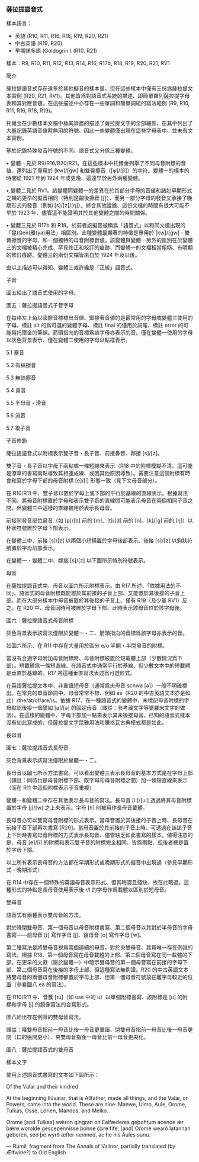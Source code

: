 ### 薩拉提語音式

樣本語言：

- 英語 (R10, R11, R16, R18, R19, R20, R21)
- 中古英語 (R19, R20)
- 早期諾多語 (Goldogrin ) (R10, R21)

樣本：R9, R10, R11, R12, R13, R14, R16, R17b, R18, R19, R20, R21, RV1

簡介

薩拉提語音式存在遠多於其他擬音的樣本量。但在這些樣本中僅有三份爲薩拉提文本實例 (R20, R21, RV1)。其他皆爲對語音式系統的描述、即簡單羅列薩拉提字母表和其對應音値。在這些描述中亦存在一些單詞和簡單詞組的寫法範例 (R9, R10, R11, R16, R18, R19)。

托爾金在少數樣本文檔中極其詳盡的描述了薩拉提文字的全部細節、在其中列出了大量記錄英語音値時無用的符號。因此一些變體僅出現在這些字母表中、並未有文本實例。

基於記錄特殊發音符號的不同、語音式又分爲三種變體。

•	變體一見於 R9/R16/R20/R21。在這些樣本中托爾金列舉了不同母音附標的音値、還列出了專用於 [kw]/[gw] 和雙脣擦音（[φ]/[β]）的字符。變體一的樣本的時間從 1921 年到 1924 年或更晩、這遠早於另外兩種變體。

•	變體二見於 RV1。該變體同變體一的差異在於其部分字母的音値和諸如早期形式之類的更早的擬音相同（特別是齦後擦音 [ʃ]）、而另一部分字母的發音又承接了晚期形式的發音（例如 [s]/[z]/[ŋ]）。綜合其他證據、這份文檔的時間有很大可能不早於 1923 年、儘管這不能證明其於其他變體之間的時間關係。

•	變體三見於 R17b 和 R18。於前者該擬音被稱爲「語音式」以和同文檔出現的「昆(Qen)雅(ya)用法」相區別。此種變體最顯著的特徵是專用於 [kw]/[gw]・雙脣擦音的字母、和一個獨特的母音附標音値。該變體與變體一另外的區別在於變體三的文檔被精心完成、罕見修正和校訂的痕跡、而變體一的文檔相當粗糙、有明顯的修訂痕跡。變體三的兩份文檔皆來自於 1924 年及以後。

由以上描述可以得知、變體三或許纔是「正統」語音式。

子音

圖五給出了語音式使用的字母。

圖五：薩拉提語音式子音字母

在每格左上角以國際音標標出音値、緊接著音値的是最常用的字母或變體三使用的字母。標註 alt 的爲可選的變體字母、標註 final 的僅用於詞尾、標註 error 的可能爲托爾金的筆誤。箭頭指向的音標爲該字母亦表示的音。僅在變體一使用的字母以灰色背景表示、僅在變體二使用的字母以點框表示。

5.1 塞音

5.2 有絲擦音





5.3 無絲擦音

5.4 鼻音

5.5 半母音・滑音

5.6 流音

5.7 複子音

子音修飾

薩拉提語音式以附標表示雙子音・長子音、前接鼻音、鄰接 [s]/[z]。

雙子音・長子音以字母下兩點或一條短線來表示（R18 中的附標模糊不清、這可能是潦草的書寫兩點導致其相連成線、或因其他原因導致）。需要注意這個附標有時會和寫於字母下部的母音附標 [e]/[i] 形態一致（見下文母音部分）。

在 R10/R11 中、雙子音以置於字母上或下部的平行於基線的直線表示。根據寫法不同、將母音附標置於字母和表示雙子音的直線間可能表示母音在兩個相同子音之間。但變體三中這樣的直線被用於表示長母音。

前接同發音部位鼻音（如 [p]/[b] 前的 [m]、[t]/[d] 前的 [n]、[k]/[g] 前的 [ŋ]）以杯狀符號置於字母下部表示。

在變體三中、前接 [s]/[z] 以兩個小短橫置於字母後部表示、後接 [s]/[z] 以鉤狀符號置於字母前部表示。

在變體一・變體二中、鄰接 [s]/[z] 以下圖所示特別符號表示。

母音

在薩拉提語音式中、母音以圖六所示附標表示。由 R17 所述、「依據用法的不同」、語音式的母音附標既能置於其前接的子音上部、又能置於其後接的子音上部。而在大部分樣本中母音被置於其後接的子音上、僅有 R19（及少量 RV1）反之。在 R20 中、母音同時可被置於字母下部、此時表示該母音位於該字母後。

圖六：薩拉提語音式母音附標

灰色背景表示該寫法僅限於變體一・二、箭頭指向的音標爲該字母亦表示的音。



如圖六所示、在 R11 中存在大量用於區分 e/o 半開・半閉發音的附標。

當沒有合適字母附加母音附標時、母音附標被置於短載體上部（少數情況爲下部）。短載體爲一條短直線、在語音式中通常平行於基線、但少數文本中的短載體是垂直於基線的。R17 將這種垂直寫法表述爲可選形式。

在英語薩拉提文本中、非重讀短母音（通常爲央母音 schwa [ə]）一般不明確標出。在常見的單音節詞中、母音常常不標、例如 as（R20 的中古英語文本亦是如此）/the/at/of/are/is。依據 R17、在一種語音式的變體中、未標記母音附標的字母默認後接一個譬如 [a]/[ə] 的固定母音（譯註：參考藏文字等婆羅米文字的做法）。在這樣的變體中、字母下部加一點來表示其未後接母音。已知的語音式樣本沒有如此寫成的、但薩拉提文字昆雅用法和騰格瓦古典模式都是如此。

長母音

圖七：薩拉提語音式長母音

灰色背景表示該寫法僅限於變體一・二。

長母音以圖七所示方法書寫。可以看出變體三表示長母音的基本方式是在字母上部（譯註：同時也是母音附標下部、既字母和母音附標之間）加一條短直線來表示（而在 R11 中這個附標表示子音重複）

變體一和變體二中存在其他表示長母音的寫法。長母音 [i:]/[u:] 透過將其母音附標置於字母 [j]/[w] 之上來表示。字母 [h] 則被用作長母音載體。

長母音亦可以雙寫母音附標的形式表示。當母音置於其後接的子音上時、長母音在前接子音下部再次書寫 [R20]。當母音置於其前接的子音上時、可透過在該該子音上下同時書寫母音附標的方式表示長母音、儘管缺乏如此書寫的樣本。値得注意的是、母音 [e]/[i] 的附標和表示雙子音的附標完全相同、皆爲兩點、但後者總是置於字母下部。

以上所有表示長母音的方法都在早期形式或晚期形式的擬音中出現過（參見早期形式・晚期形式）

在 R14 中存在一個特殊的英語母音表示形式、但其晦澀且殘缺、故在此略過。這種形式的特點是長母音使用表示後 r/l 的字母作爲載體以區別於短母音。

雙母音

語音式有兩種表示雙母音的方法。

對於降閉雙母音、第一個母音以母音附標書寫、第二個母音以其對於半母音的字母書寫——前母音 [ɪ] 寫作字母 [j]、後母音 [ʊ] 寫作字母 [w]。

第二種寫法是將雙母音視爲兩個連續的母音。對於央雙母音、其爲唯一存在例證的寫法。根據 R18、第一個母音寫在母音載體的上部、第二個母音寫在同一載體的下部。在更早的文獻（屬於變體一）中暗示雙母音的第一個母音寫在前接的字母下部、第二個母音寫在後接的字母上部、但這種寫法無例證。R20 的中古英語文本將雙母音的兩個母音附標都置於字母上部、但第一個母音符號放在離字母較近的位置（參看圖八 ea 的寫法）。

在 R10/R11 中、音簇 [ɪu]（如 use 中的 u）以單個附標書寫、該附標是 [u] 的附標和字母 [j] 的鏡像寫法的合寫形式。

圖八給出存在例證的雙母音寫法。

譯註：降雙母音指前一母音比後一母音更重讀、閉雙母音指前一母音比後一母音更閉（口的張開更小）、央雙母音指後一母音比前一母音更央化。

圖八：薩拉提語音式的雙母音

樣本文字

使用上述語音式書寫的文本如下圖所示：

Of the Valar and their kindred

At the beginning Ilúvatar, that is Allfather, made all things, and the Valar, or Powers, came into the world. These are nine: Manwe, Ulmo, Aule, Orome, Tulkas, Osse, Lórien, Mandos, and Melko.

Orome [and Tulkas] wǽron gingran on Ealfæderes geþohtum acende ǽr þǽre worolde gescepennisse þonne óþre fífe, [and] Orome wearð Iafannan geboren, séo þe wyrð æfter nemned, ac he nis Aules sunu.

— Rúmil, fragment from The Annals of Valinor, partially translated (by Ælfwine?) to Old English


